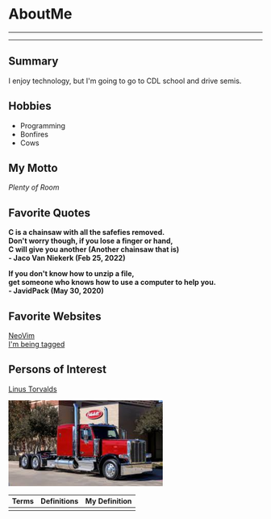 # AboutMe
---
---
## Summary
[I have a new home]: https://glitchycrafting.github.io/Portfolio

I enjoy technology, but I'm going to go to CDL school and drive semis.

Hobbies
--
- Programming
- Bonfires
- Cows

## My Motto
*Plenty of Room*

## Favorite Quotes
__C is a chainsaw with all the safefies removed.<br> Don't worry though, if you lose a finger or hand, <br>C will give you another (Another chainsaw that is)<br> - Jaco Van Niekerk (Feb 25, 2022)__

__If you don't know how to unzip a file, <br>get someone who knows how to use a computer to help you.<br> - JavidPack (May 30, 2020)__

## Favorite Websites
[NeoVim](https://neovim.io "NeoVim Website")<br>
[I'm being tagged][I have a new home]

## Persons of Interest
[Linus Torvalds][1]

[1]: https://github.com/Torvalds

<kbd>
<img src="https://github.com/GlitchyCrafting/AboutMe/blob/main/img/Truck.jpg" height="170px">
</kbd>

| Terms | Definitions | My Definition |
| :---- | :---------: | ------------: |
| | | |
